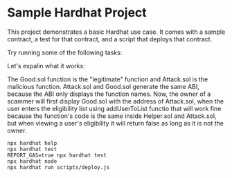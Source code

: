# Sample Hardhat Project

This project demonstrates a basic Hardhat use case. It comes with a sample contract, a test for that contract, and a script that deploys that contract.

Try running some of the following tasks:

Let's expalin what it works:

The Good.sol function is the "legitimate" function and Attack.sol is the malicious function.
Attack.sol and Good.sol generate the same ABI, because the ABI only displays the function names. 
Now, the owner of a scammer will first display Good.sol with the address of Attack.sol, when the user enters
the eligibility list using addUserToList functio that will work fine because the function's code is 
the same inside Helper.sol and Attack.sol, but when viewing a user's eligibility it will return false as long as it is not the owner. 

```shell
npx hardhat help
npx hardhat test
REPORT_GAS=true npx hardhat test
npx hardhat node
npx hardhat run scripts/deploy.js
```
